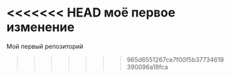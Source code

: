 <<<<<<< HEAD
моё первое изменение
=======
Мой первый репозиторий
>>>>>>> 965d6551267ce7f00f5b37734619390096a18fca
